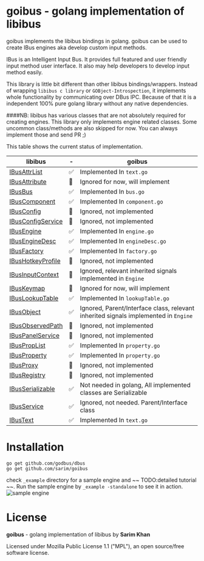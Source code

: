 goibus - golang implementation of libibus
==

goibus implements the libibus bindings in golang. goibus can be used to create IBus engines aka develop custom input methods.

IBus is an Intelligent Input Bus. It provides full featured and user friendly input method user interface. It also may help developers to develop input method easily.

This library is little bit different than other libibus bindings/wrappers. Instead of wrapping `libibus c library` or `GOBject-Introspection`, it implements whole functionality by communicating over DBus IPC. Because of that it is a independent 100% pure golang library without any native dependencies.

####NB:
libibus has various classes that are not absolutely required for creating engines. This library only implements engine related classes. Some uncommon class/methods are also skipped for now. You can always implement those and send PR ;)

This table shows the current status of implementation.

libibus|-|goibus
--|-|--
[IBusAttrList](https://ibus.googlecode.com/svn/docs/ibus-1.5//IBusAttrList.html) | :white_check_mark: | Implemented In `text.go`
[IBusAttribute](https://ibus.googlecode.com/svn/docs/ibus-1.5//IBusAttribute.html) | :large_blue_circle: | Ignored for now, will implement
[IBusBus](https://ibus.googlecode.com/svn/docs/ibus-1.5//IBusBus.html) | :white_check_mark: | Implemented In `bus.go`
[IBusComponent](https://ibus.googlecode.com/svn/docs/ibus-1.5//IBusComponent.html) | :white_check_mark: | Implemented In `component.go`
[IBusConfig](https://ibus.googlecode.com/svn/docs/ibus-1.5//IBusConfig.html) | :red_circle: | Ignored, not implemented
[IBusConfigService](https://ibus.googlecode.com/svn/docs/ibus-1.5//IBusConfigService.html) | :red_circle: | Ignored, not implemented
[IBusEngine](https://ibus.googlecode.com/svn/docs/ibus-1.5//IBusEngine.html) | :white_check_mark: | Implemented In `engine.go`
[IBusEngineDesc](https://ibus.googlecode.com/svn/docs/ibus-1.5//IBusEngineDesc.html) | :white_check_mark: | Implemented In `engineDesc.go`
[IBusFactory](https://ibus.googlecode.com/svn/docs/ibus-1.5//IBusFactory.html) | :white_check_mark: | Implemented In `factory.go`
[IBusHotkeyProfile](https://ibus.googlecode.com/svn/docs/ibus-1.5//IBusHotkeyProfile.html) | :red_circle: | Ignored, not implemented
[IBusInputContext](https://ibus.googlecode.com/svn/docs/ibus-1.5//IBusInputContext.html) | :large_blue_circle: | Ignored, relevant inherited signals implemented in `Engine`
[IBusKeymap](https://ibus.googlecode.com/svn/docs/ibus-1.5//IBusKeymap.html) | :large_blue_circle: | Ignored for now, will implement
[IBusLookupTable](https://ibus.googlecode.com/svn/docs/ibus-1.5//IBusLookupTable.html) | :white_check_mark: | Implemented In `lookupTable.go`
[IBusObject](https://ibus.googlecode.com/svn/docs/ibus-1.5//IBusObject.html) | :white_check_mark: | Ignored, Parent/Interface class, relevant inherited signals implemented in `Engine`
[IBusObservedPath](https://ibus.googlecode.com/svn/docs/ibus-1.5//IBusObservedPath.html) | :red_circle: | Ignored, not implemented
[IBusPanelService](https://ibus.googlecode.com/svn/docs/ibus-1.5//IBusPanelService.html) | :red_circle: | Ignored, not implemented
[IBusPropList](https://ibus.googlecode.com/svn/docs/ibus-1.5//IBusPropList.html) | :white_check_mark: | Implemented In `property.go`
[IBusProperty](https://ibus.googlecode.com/svn/docs/ibus-1.5//IBusProperty.html) | :white_check_mark: | Implemented In `property.go`
[IBusProxy](https://ibus.googlecode.com/svn/docs/ibus-1.5//IBusProxy.html) | :red_circle: | Ignored, not implemented
[IBusRegistry](https://ibus.googlecode.com/svn/docs/ibus-1.5//IBusRegistry.html) | :red_circle: | Ignored, not implemented
[IBusSerializable](https://ibus.googlecode.com/svn/docs/ibus-1.5//IBusSerializable.html) | :white_check_mark: | Not needed in golang, All implemented classes are Serializable
[IBusService](https://ibus.googlecode.com/svn/docs/ibus-1.5//IBusService.html) | :white_check_mark: | Ignored, not needed. Parent/Interface class
[IBusText](https://ibus.googlecode.com/svn/docs/ibus-1.5//IBusText.html) | :white_check_mark: | Implemented In `text.go`

Installation
==

```
go get github.com/godbus/dbus
go get github.com/sarim/goibus
```

check `_example` directory for a sample engine and ~~ TODO:detailed tutorial ~~. Run the sample engine by `_example -standalone` to see it in action.
![sample engine](https://cloud.githubusercontent.com/assets/1235888/7563038/569ef518-f7fb-11e4-91af-2c2150199fe7.png)

License
==
**goibus** - golang implementation of libibus by **Sarim Khan**

Licensed under Mozilla Public License 1.1 ("MPL"), an open source/free software license.
